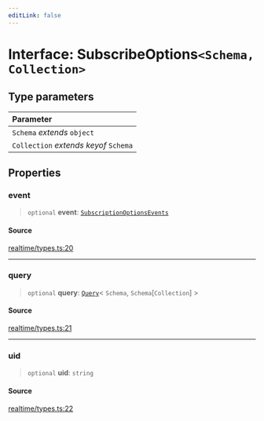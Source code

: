 ```yaml
---
editLink: false
---
```


# Interface: SubscribeOptions`<Schema, Collection>`

## Type parameters

| Parameter                               |
| :-------------------------------------- |
| `Schema` _extends_ `object`             |
| `Collection` _extends_ _keyof_ `Schema` |

## Properties

### event

> `optional` **event**: [`SubscriptionOptionsEvents`](../type-aliases/type-alias.SubscriptionOptionsEvents.md)

#### Source

[realtime/types.ts:20](https://github.com/directus/directus/blob/7789a6c53/sdk/src/realtime/types.ts#L20)

---

### query

> `optional` **query**: [`Query`](../../types-1/interfaces/interface.Query.md)\< `Schema`, `Schema`[`Collection`] \>

#### Source

[realtime/types.ts:21](https://github.com/directus/directus/blob/7789a6c53/sdk/src/realtime/types.ts#L21)

---

### uid

> `optional` **uid**: `string`

#### Source

[realtime/types.ts:22](https://github.com/directus/directus/blob/7789a6c53/sdk/src/realtime/types.ts#L22)
